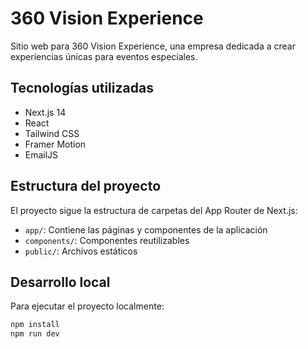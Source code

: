# 360 Vision Experience

Sitio web para 360 Vision Experience, una empresa dedicada a crear experiencias únicas para eventos especiales.

## Tecnologías utilizadas

- Next.js 14
- React
- Tailwind CSS
- Framer Motion
- EmailJS

## Estructura del proyecto

El proyecto sigue la estructura de carpetas del App Router de Next.js:

- `app/`: Contiene las páginas y componentes de la aplicación
- `components/`: Componentes reutilizables
- `public/`: Archivos estáticos

## Desarrollo local

Para ejecutar el proyecto localmente:

```bash
npm install
npm run dev

